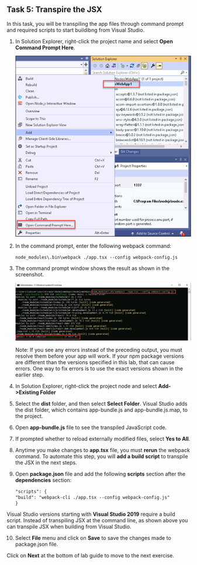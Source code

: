## Task 5: Transpire the JSX

In this task, you will be transpiling the app files through command prompt and required scripts to start buildibng from Visual Studio.

1. In Solution Explorer, right-click the project name and select **Open Command Prompt Here**.
 
   ![](images/opencmd.png)
   
2. In the command prompt, enter the following webpack command:
   ```
   node_modules\.bin\webpack ./app.tsx --config webpack-config.js
   ```
3. The command prompt window shows the result as shown in the screenshot.
   
   ![](images/cmdres.png)
   
   Note: If you see any errors instead of the preceding output, you must resolve them before your app will work. If your npm package versions are different than the versions  specified in this lab, that can cause errors. One way to fix errors is to use the exact versions shown in the earlier step.

4. In Solution Explorer, right-click the project node and select **Add->Existing Folder**

5. Select the **dist** folder, and then select **Select Folder**. Visual Studio adds the dist folder, which contains app-bundle.js and app-bundle.js.map, to the project.

6. Open **app-bundle.js** file to see the transpiled JavaScript code.

7. If prompted whether to reload externally modified files, select **Yes to All**.

8. Anytime you make changes to **app.tsx** file, you must **rerun** the webpack command. To automate this step, you will **add a build script** to transpile the JSX in the next steps.

9. Open **package.json** file and add the following **scripts** section after the **dependencies** section:
   ```
   "scripts": {
   "build": "webpack-cli ./app.tsx --config webpack-config.js"
   }
   ```
  Visual Studio versions starting with **Visual Studio 2019** require a build script. Instead of transpiling JSX at the command line, as shown above you can transpile JSX when building from Visual Studio.

10. Select **File** menu and click on **Save** to save the changes made to package.json file.


Click on **Next** at the bottom of lab guide to move to the next exercise.
